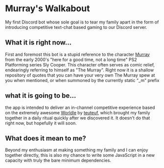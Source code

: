 # Murray's Walkabout
My first Discord bot whose sole goal is to tear my family apart in the form of introducing competitive text-chat based gaming to our Discord server.

## What it is right now...
First and foremost this bot is a stupid reference to the character [Murray](https://slycooper.fandom.com/wiki/Murray) from the early 2000's "here for a good time, not a long time" PS2 Platforming series Sly Cooper. This character often serves as comic relief, endearingly referring to himself as "The Murray".
Right now it is a shallow repository of quotes that you can have your very own The Murray spew at you when mentioned, or when summoned by the currently static "_m" prefix

## what it is going to be...
the app is intended to deliver an in-channel competitive experience based on the extremely awesome [Worldle](https://worldle.teuteuf.fr) by [teuteuf](https://github.com/teuteuf), which brought my family together in a daily ritual quickly after we discovered it.
It doesn't do that right now, but hopefully it will soon.

## What does it mean to me?
Beyond my enthusiasm at making something my family and I can enjoy together directly, this is also my chance to write some JavaScript in a new capacity with truly the bare minimum dependencies.